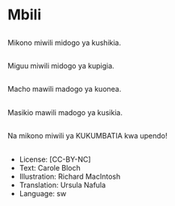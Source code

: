 # Mbili

##
Mikono miwili midogo ya kushikia.

##

##
Miguu miwili midogo ya kupigia.

##

##
Macho mawili madogo ya kuonea.

##

##
Masikio mawili madogo ya kusikia.

##

##
Na mikono miwili ya KUKUMBATIA kwa upendo!

##

##
* License: [CC-BY-NC]
* Text: Carole Bloch
* Illustration: Richard MacIntosh
* Translation: Ursula Nafula
* Language: sw
